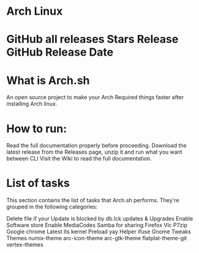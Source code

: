 # Arch Linux
# GitHub all releases Stars Release GitHub Release Date  






# What is Arch.sh
An open source project to make your Arch Required things faster after installing Arch linux.

# How to run:
Read the full documentation properly before proceeding.
Download the latest release from the Releases page, unzip it and run what you want between CLI
Visit the Wiki to read the full documentation.

# List of tasks
This section contains the list of tasks that Arch.sh performs. They're grouped in the following categories:

Delete file if your Update is blocked by db.lck
updates & Upgrades
Enable Software store
Enable MediaCodes
Samba for sharing 
Firefox
Vlc
P7zip
Google chrome
Latest lts kernel
Preload
yay Helper
ifuse
Gnome Tweaks
Themes
numix-theme
arc-icon-theme
arc-gtk-theme flatplat-theme-git vertex-themes
